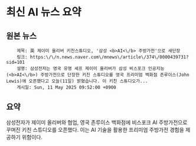 # 최신 AI 뉴스 요약

## 원본 뉴스
		제목: 英 제이미 올리버 키친스튜디오, '삼성 <b>AI<\/b> 주방가전'으로 새단장
		링크: https:\/\/n.news.naver.com\/mnews\/article\/374\/0000439731?sid=101
		설명: 삼성전자는 영국 유명 셰프 제이미 올리버가 삼성 비스포크 인공지능(<b>AI<\/b>) 주방가전으로 단장한 키친 스튜디오를 영국 프리미엄 백화점 존루이스(John Lewis)에 오픈했다고 오늘(11일) 밝혔습니다. 이 키친 스튜디오가... 
		게시일: Sun, 11 May 2025 09:52:00 +0900


## 요약
삼성전자가 제이미 올리버와 협업, 영국 존루이스 백화점에 비스포크 AI 주방가전으로 꾸며진 키친 스튜디오를 오픈했다. 이는 AI 기술을 활용한 프리미엄 주방가전 경험을 제공하기 위함이다.
